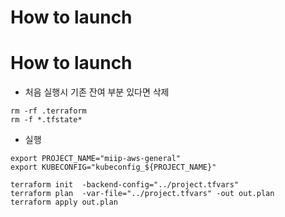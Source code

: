 # How to launch

# How to launch
- 처음 실행시 기존 잔여 부분 있다면 삭제
```
rm -rf .terraform
rm -f *.tfstate*
```

- 실행
```
export PROJECT_NAME="miip-aws-general"
export KUBECONFIG="kubeconfig_${PROJECT_NAME}"

terraform init  -backend-config="../project.tfvars"
terraform plan  -var-file="../project.tfvars" -out out.plan
terraform apply out.plan
```
